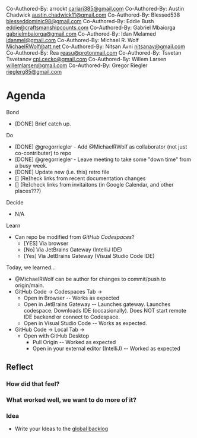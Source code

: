 Co-Authored-By: arrockt <cariari385@gmail.com>
Co-Authored-By: Austin Chadwick <austin.chadwick11@gmail.com>
Co-Authored-By: Blessed538 <blesseddominic98@gmail.com>
Co-Authored-By: Eddie Bush <eddie@craftsmanshipcounts.com>
Co-Authored-By: Gabriel Mbaiorga <gabrielmbaiorga@gmail.com>
Co-Authored-By: Idan Melamed <idanmel@gmail.com>
Co-Authored-By: Michael R. Wolf <MichaelRWolf@att.net>
Co-Authored-By: Nitsan Avni <nitsanav@gmail.com>
Co-Authored-By: Rea <reasu@protonmail.com>
Co-Authored-By: Tsvetan Tsvetanov <cpi.cecko@gmail.com>
Co-Authored-By: Willem Larsen <willemlarsen@gmail.com>
Co-Authored-By: Gregor Riegler <rieglerg85@gmail.com>


# Agenda

Bond
 - [DONE] Brief catch up.

Do
 - [DONE] @gregorriegler - Add @MichaelRWolf as collaborator (not just co-contributer) to repo
 - [DONE] @gregorriegler - Leave meeting to take some "down time" from a busy week.
 - [DONE] Update new (i.e. this) retro file
 - [] (Re)heck links from recent documentation changes
 - [] (Re)check links from invitaitons (in Google Calendar, and other places???)
 
Decide
 - N/A

Learn
 - Can repo be modified from _GitHub Codespaces_?
    - [YES] Via browser
    - [No] Via JetBrains Gateway (IntelliJ IDE)
    - [Yes] Via JetBrains Gateway (Visual Studio Code IDE)
    
Today, we learned...
- @MichaelRWolf can be author for changes to commit/push to origin/main.
- GitHub Code -> Codespaces Tab -> 
    - Open in Browser -- Works as expected
    - Open in JetBrains Gateway -- Launches gateway.  Launches codespace.  Downloads IDE (occasionally).  Does NOT start remote IDE backend or connect to Codespace.
    - Open in Visual Studio Code -- Works as expected.
- GitHub Code -> Local Tab -> 
   - Open with GitHub Desktop
     - Pull Origin -- Worked as expected
     - Open in your external editor (IntelliJ) -- Worked as expected



## Reflect

### How did that feel?

### What worked well, we want to do more of it?

### Idea
- Write your Ideas to the [global backlog](../docs/backlog.md)
